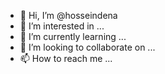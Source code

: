 - 👋 Hi, I’m @hosseindena
- 👀 I’m interested in ...
- 🌱 I’m currently learning ...
- 💞️ I’m looking to collaborate on ...
- 📫 How to reach me ...

<!---
hosseindena/hosseindena is a ✨ special ✨ repository because its `README.md` (this file) appears on your GitHub profile.
You can click the Preview link to take a look at your changes.
--->
